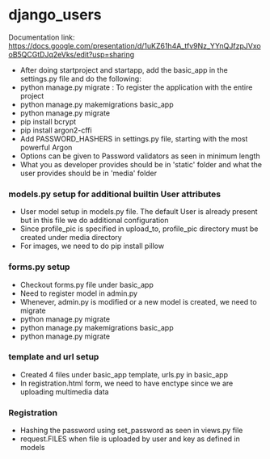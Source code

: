 # django_users

Documentation link: https://docs.google.com/presentation/d/1uKZ61h4A_tfv9Nz_YYnQJfzpJVxooB5QCGtDJq2eVks/edit?usp=sharing

* After doing startproject and startapp, add the basic_app in the settings.py file and do the following:
* python manage.py migrate : To register the application with the entire project
* python manage.py makemigrations basic_app
* python manage.py migrate 
* pip install bcrypt
* pip install argon2-cffi
* Add PASSWORD_HASHERS in settings.py file, starting with the most powerful Argon
* Options can be given to Password validators as seen in minimum length
* What you as developer provides should be in 'static' folder and what the user provides should be in 'media' folder

### models.py setup for additional builtin User attributes
* User model setup in models.py file. The default User is already present but in this file we do additional configuration
* Since profile_pic is specified in upload_to, profile_pic directory must be created under media directory
* For images, we need to do pip install pillow

### forms.py setup
* Checkout forms.py file under basic_app 
* Need to register model in admin.py
* Whenever, admin.py is modified or a new model is created, we need to migrate
* python manage.py migrate
* python manage.py makemigrations basic_app
* python manage.py migrate

### template and url setup 
* Created 4 files under basic_app template, urls.py in basic_app
* In registration.html form, we need to have enctype since we are uploading multimedia data

### Registration
* Hashing the password using set_password as seen in views.py file
* request.FILES when file is uploaded by user and key as defined in models